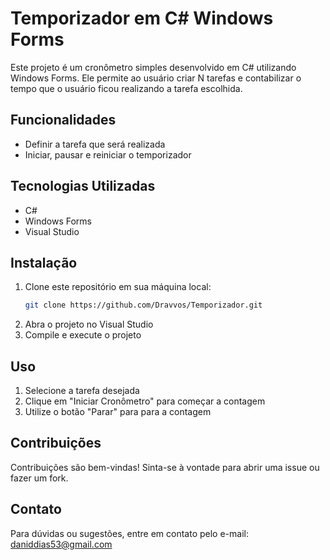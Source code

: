 # Temporizador em C# Windows Forms

Este projeto é um cronômetro simples desenvolvido em C# utilizando Windows Forms. Ele permite ao usuário criar N tarefas e contabilizar o tempo que o usuário ficou realizando a tarefa escolhida.

## Funcionalidades

- Definir a tarefa que será realizada
- Iniciar, pausar e reiniciar o temporizador

## Tecnologias Utilizadas

- C#
- Windows Forms
- Visual Studio

## Instalação

1. Clone este repositório em sua máquina local:
   ```bash
   git clone https://github.com/Dravvos/Temporizador.git
2. Abra o projeto no Visual Studio
3. Compile e execute o projeto
   
## Uso

1. Selecione a tarefa desejada
2. Clique em "Iniciar Cronômetro" para começar a contagem
3. Utilize o botão "Parar" para para a contagem

## Contribuições

Contribuições são bem-vindas! Sinta-se à vontade para abrir uma issue ou fazer um fork.

## Contato

Para dúvidas ou sugestões, entre em contato pelo e-mail: daniddias53@gmail.com
